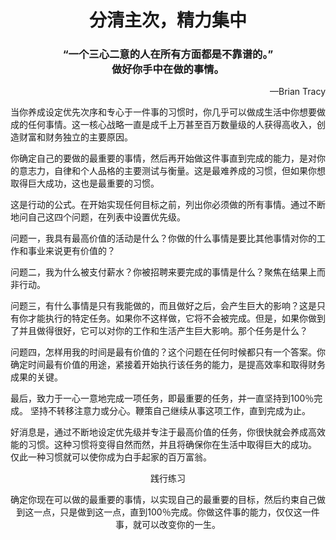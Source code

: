 <h1 align="center">分清主次，精力集中</h1>

<h3 align="center">“一个三心二意的人在所有方面都是不靠谱的。”<br>做好你手中在做的事情。</h3>

<p align="right">—Brian Tracy</p>

​	当你养成设定优先次序和专心于一件事的习惯时，你几乎可以做成生活中你想要做成的任何事情。这一核心战略一直是成千上万甚至百万数量级的人获得高收入，创造财富和财务独立的主要原因。

​	你确定自己的要做的最重要的事情，然后再开始做这件事直到完成的能力，是对你的意志力，自律和个人品格的主要测试与衡量。这是最难养成的习惯，但如果你想取得巨大成功，这也是最重要的习惯。

​	这是行动的公式。在开始实现任何目标之前，列出你必须做的所有事情。通过不断地问自己这四个问题，在列表中设置优先级。

​	问题一，我具有最高价值的活动是什么？你做的什么事情是要比其他事情对你的工作和事业来说更有价值的？

​	问题二，我为什么被支付薪水？你被招聘来要完成的事情是什么？聚焦在结果上而非行动。

​	问题三，有什么事情是只有我能做的，而且做好之后，会产生巨大的影响？这是只有你才能执行的特定任务。如果你不这样做，它将不会被完成。但是，如果你做到了并且做得很好，它可以对你的工作和生活产生巨大影响。那个任务是什么？

​	问题四，怎样用我的时间是最有价值的？这个问题在任何时候都只有一个答案。你确定时间最有价值的用途，紧接着开始执行该任务的能力，是提高效率和取得财务成果的关键。

​	最后，致力于一心一意地完成一项任务，即最重要的任务，并一直坚持到100％完成。 坚持不转移注意力或分心。鞭策自己继续从事这项工作，直到完成为止。

​	好消息是，通过不断地设定优先级并专注于最高价值的任务，你很快就会养成高效能的习惯。这种习惯将变得自然而然，并且将确保你在生活中取得巨大的成功。 仅此一种习惯就可以使你成为白手起家的百万富翁。

<p align="center">践行练习</p>

<p align="center">确定你现在可以做的最重要的事情，以实现自己的最重要的目标，然后约束自己做到这一点，只是做到这一点，直到100％完成。你做这件事的能力，仅仅这一件事，就可以改变你的一生。</p>


